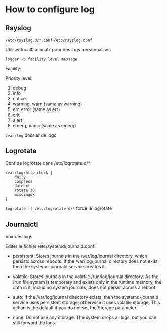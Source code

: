 # How to configure log

## Rsyslog

`/etc/rsyslog.d/*.conf`
`/etc/rsyslog.conf`

Utiliser local0 à local7 pour des logs personnalisés

`logger -p facility.level message`

Facility:


Priority level:

1. debug
2. info
3. notice
4. warning, warn (same as warning)
5. err, error (same as err)
6. crit
7. alert
8. emerg, panic (same as emerg)

`/var/log` dossier de logs

## Logrotate

Conf de logrotate dans /etc/logrotate.d/*:

```
/var/log/http_check {
    daily
    compress
    dateext
    rotate 30
    missingok
}
```

`logrotate -f /etc/logrotate.d/*` force le logrotate

## Journalctl

Voir des logs

Editer le fichier /etc/systemd/journald.conf:

- persistent: Stores journals in the /var/log/journal directory, which persists across reboots. If the /var/log/journal directory does not exist, then the systemd-journald service creates it.

- volatile: Stores journals in the volatile /run/log/journal directory. As the /run file system is temporary and exists only in the runtime memory, the data in it, including system journals, does not persist across a reboot.

- auto: If the /var/log/journal directory exists, then the systemd-journald service uses persistent storage; otherwise it uses volatile storage. This action is the default if you do not set the Storage parameter.

- none: Do not use any storage. The system drops all logs, but you can still forward the logs.
